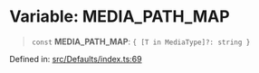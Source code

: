 # Variable: MEDIA\_PATH\_MAP

> `const` **MEDIA\_PATH\_MAP**: `{ [T in MediaType]?: string }`

Defined in: [src/Defaults/index.ts:69](https://github.com/Fokusdotid/bail/blob/546bbbb35e652e95f45982a71bee62b2c682e4eb/src/Defaults/index.ts#L69)
